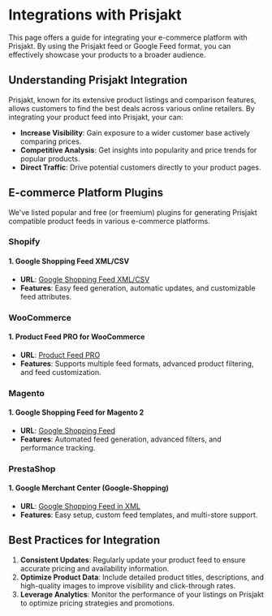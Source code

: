 # Integrations with Prisjakt

This page offers a guide for integrating your e-commerce platform with Prisjakt. By using the Prisjakt feed or Google Feed format, you can effectively showcase your products to a broader audience.

## Understanding Prisjakt Integration

Prisjakt, known for its extensive product listings and comparison features, allows customers to find the best deals across various online retailers. By integrating your product feed into Prisjakt, your can:

- **Increase Visibility**: Gain exposure to a wider customer base actively comparing prices.
- **Competitive Analysis**: Get insights into popularity and price trends for popular products.
- **Direct Traffic**: Drive potential customers directly to your product pages.

## E-commerce Platform Plugins

We've listed popular and free (or freemium) plugins for generating Prisjakt compatible product feeds in various e-commerce platforms.

### Shopify

#### 1. **Google Shopping Feed XML/CSV**
   - **URL**: [Google Shopping Feed XML/CSV](https://apps.shopify.com/simple-google-shopping-feed)
   - **Features**: Easy feed generation, automatic updates, and customizable feed attributes.

### WooCommerce

#### 1. **Product Feed PRO for WooCommerce**
   - **URL**: [Product Feed PRO](https://wordpress.org/plugins/woo-product-feed-pro/)
   - **Features**: Supports multiple feed formats, advanced product filtering, and feed customization.

### Magento

#### 1. **Google Shopping Feed for Magento 2**
   - **URL**: [Google Shopping Feed](https://amasty.com/google-shopping-feed-for-magento-2.html)
   - **Features**: Automated feed generation, advanced filters, and performance tracking.

### PrestaShop

#### 1. **Google Merchant Center (Google-Shopping)**
   - **URL**: [Google Shopping Feed in XML](https://addons.prestashop.com/en/price-comparison/1768-google-merchant-center-google-shopping.html)
   - **Features**: Easy setup, custom feed templates, and multi-store support.

## Best Practices for Integration

1. **Consistent Updates**: Regularly update your product feed to ensure accurate pricing and availability information.
1. **Optimize Product Data**: Include detailed product titles, descriptions, and high-quality images to improve visibility and click-through rates.
1. **Leverage Analytics**: Monitor the performance of your listings on Prisjakt to optimize pricing strategies and promotions.
